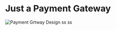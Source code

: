 # Just a Payment Gateway

![Payment Grtway Design](https://user-images.githubusercontent.com/88492493/172157581-56c806ac-facd-4afa-a179-2fde48d73335.png)
ss
ss
